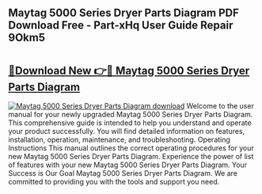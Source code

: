 ## Maytag 5000 Series Dryer Parts Diagram PDF Download Free - Part-xHq User Guide Repair 9Okm5

# <h2><a href="http://dfix9p.blite.top/?on=Maytag+5000+Series+Dryer+Parts+Diagram">🔗Download New 👉🔴 Maytag 5000 Series Dryer Parts Diagram</a></h2>

[![Maytag 5000 Series Dryer Parts Diagram download](https://i.imgur.com/lujVjoI.png)](http://dfix9p.blite.top/?on=Maytag+5000+Series+Dryer+Parts+Diagram)
Welcome to the user manual for your newly upgraded Maytag 5000 Series Dryer Parts Diagram. This comprehensive guide is intended to help you understand and operate your product successfully. You will find detailed information on features, installation, operation, maintenance, and troubleshooting. Operating Instructions This manual outlines the correct operating procedures for your new Maytag 5000 Series Dryer Parts Diagram. Experience the power of list of features with your new Maytag 5000 Series Dryer Parts Diagram. Your Success is Our Goal Maytag 5000 Series Dryer Parts Diagram. We are committed to providing you with the tools and support you need.

